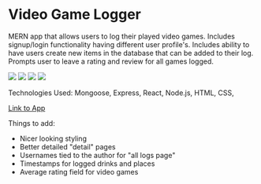 # Video Game Logger
MERN app that allows users to log their played video games. Includes signup/login functionality having different user profile's. Includes ability
to have users create new items in the database that can be added to their log. Prompts user to leave a rating and review for all games logged.

<img src="https://i.imgur.com/snMrdLx.png" />
<img src="https://i.imgur.com/TUHw30b.png" />
<img src="https://i.imgur.com/WTRb0Zy.png" />
<img src="https://i.imgur.com/JdQmPPl.png" />

Technologies Used: Mongoose, Express, React, Node.js, HTML, CSS,

[Link to App](https://video-game-logger.herokuapp.com/)

Things to add:
- Nicer looking styling
- Better detailed "detail" pages
- Usernames tied to the author for "all logs page"
- Timestamps for logged drinks and places
- Average rating field for video games
